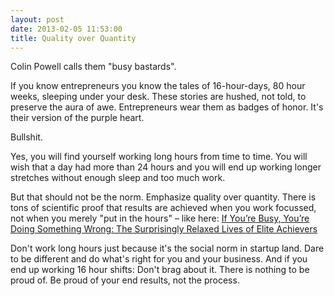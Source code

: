 ```yaml
---
layout: post
date: 2013-02-05 11:53:00
title: Quality over Quantity
---
```

Colin Powell calls them "busy bastards".

If you know entrepreneurs you know the tales of 16-hour-days, 80 hour weeks, sleeping under your desk. These stories are hushed, not told, to preserve the aura of awe. Entrepreneurs wear them as badges of honor. It's their version of the purple heart.

Bullshit.

Yes, you will find yourself working long hours from time to time. You will wish that a day had more than 24 hours and you will end up working longer stretches without enough sleep and too much work.

But that should not be the norm. Emphasize quality over quantity. There is tons of scientific proof that results are achieved when you work focussed, not when you merely "put in the hours" – like here: [If You’re Busy, You’re Doing Something Wrong: The Surprisingly Relaxed Lives of Elite Achievers](http://calnewport.com/blog/2011/11/11/if-youre-busy-youre-doing-something-wrong-the-surprisingly-relaxed-lives-of-elite-achievers/)

Don't work long hours just because it's the social norm in startup land. Dare to be different and do what's right for you and your business. And if you end up working 16 hour shifts: Don't brag about it. There is nothing to be proud of. Be proud of your end results, not the process.